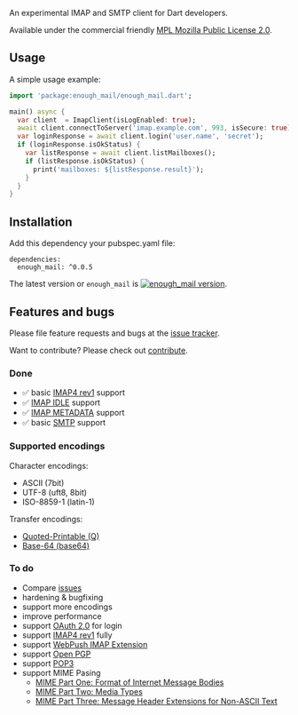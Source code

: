 An experimental IMAP and SMTP client for Dart developers.

Available under the commercial friendly 
[MPL Mozilla Public License 2.0](https://www.mozilla.org/en-US/MPL/).

## Usage

A simple usage example:

```dart
import 'package:enough_mail/enough_mail.dart';

main() async {
  var client  = ImapClient(isLogEnabled: true);
  await client.connectToServer('imap.example.com', 993, isSecure: true);
  var loginResponse = await client.login('user.name', 'secret');
  if (loginResponse.isOkStatus) {
    var listResponse = await client.listMailboxes();
    if (listResponse.isOkStatus) {
      print('mailboxes: ${listResponse.result}');
    }
  }
}
```

## Installation
Add this dependency your pubspec.yaml file:

```
dependencies:
  enough_mail: ^0.0.5
```
The latest version or `enough_mail` is [![enough_mail version](https://img.shields.io/pub/v/enough_mail.svg)](https://pub.dartlang.org/packages/enough_mail).


## Features and bugs

Please file feature requests and bugs at the [issue tracker][tracker].

Want to contribute? Please check out [contribute](https://github.com/Enough-Software/enough_mail/contribute).

[tracker]: https://github.com/Enough-Software/enough_mail/issues

### Done
* ✅ basic [IMAP4 rev1](https://tools.ietf.org/html/rfc3501) support 
* ✅ [IMAP IDLE](https://tools.ietf.org/html/rfc2177) support
* ✅ [IMAP METADATA](https://tools.ietf.org/html/rfc5464) support
* ✅ basic [SMTP](https://tools.ietf.org/html/rfc5321) support

### Supported encodings
Character encodings:
* ASCII (7bit)
* UTF-8 (uft8, 8bit)
* ISO-8859-1 (latin-1)

Transfer encodings:
* [Quoted-Printable (Q)](https://tools.ietf.org/html/rfc2045#section-6.7)
* [Base-64 (base64)](https://tools.ietf.org/html/rfc2045#section-6.8)

### To do
* Compare [issues](https://github.com/Enough-Software/enough_mail/issues)
* hardening & bugfixing
* support more encodings
* improve performance
* support [OAuth 2.0](https://tools.ietf.org/html/rfc6749) for login
* support [IMAP4 rev1](https://tools.ietf.org/html/rfc3501) fully
* support [WebPush IMAP Extension](https://github.com/coi-dev/coi-specs/blob/master/webpush-spec.md)
* support [Open PGP](https://tools.ietf.org/html/rfc4880)
* support [POP3](https://tools.ietf.org/html/rfc1939)
* support MIME Pasing
  * [MIME Part One: Format of Internet Message Bodies](https://tools.ietf.org/html/rfc2045)
  * [MIME Part Two: Media Types](https://tools.ietf.org/html/rfc2046)
  * [MIME Part Three: Message Header Extensions for Non-ASCII Text](https://tools.ietf.org/html/rfc2047)

